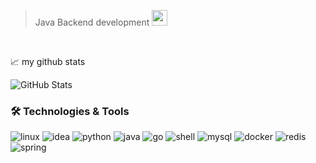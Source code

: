 > Java Backend development <img src="https://media.giphy.com/media/hvRJCLFzcasrR4ia7z/giphy.gif" width="25px">


<br />


📈 my github stats

<img src="https://github-readme-stats.vercel.app/api?username=zhangwt-cn&show_icons=true&theme=panda" alt="GitHub Stats" />



### 🛠 Technologies & Tools
![linux](https://img.shields.io/badge/OS-Linux-informational?style=flat&logo=linux&color=6aa6f8)
![idea](https://img.shields.io/badge/Editor-idea-informational?style=flat&logo=idea&color=6aa6f8)
![python](https://img.shields.io/badge/Code-Python-informational?style=flat&logo=python&color=6aa6f8)
![java](https://img.shields.io/badge/Code-Java-informational?style=flat&logo=java&color=6aa6f8)
![go](https://img.shields.io/badge/Code-Golang-informational?style=flat&logo=go&color=6aa6f8)
![shell](https://img.shields.io/badge/Shell-Bash-informational?style=flat&logo=gnu-bash&color=6aa6f8)
![mysql](https://img.shields.io/badge/Tools-MySQL-informational?style=flat&logo=mysql&color=6aa6f8)
![docker](https://img.shields.io/badge/Tools-Docker-informational?style=flat&logo=docker&color=6aa6f8)
![redis](https://img.shields.io/badge/Tools-Redis-informational?style=flat&logo=redis&color=6aa6f8)
![spring](https://img.shields.io/badge/Tools-Spring-informational?style=flat&logo=spring&color=6aa6f8)
